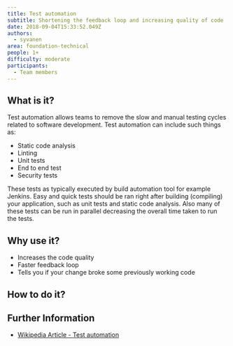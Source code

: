 ```yaml
---
title: Test automation
subtitle: Shortening the feedback loop and increasing quality of code
date: 2018-09-04T15:33:52.049Z
authors:
  - syvanen
area: foundation-technical
people: 1+
difficulty: moderate
participants:
  - Team members
---
```

## What is it?

Test automation allows teams to remove the slow and manual testing cycles related to software development. Test automation can include such things as:

* Static code analysis
* Linting
* Unit tests
* End to end test
* Security tests

These tests as typically executed by build automation tool for example Jenkins. Easy and quick tests should be ran right after building (compiling) your application, such as unit tests and static code analysis. Also many of these tests can be run in parallel decreasing the overall time taken to run the tests.

## Why use it?

* Increases the code quality
* Faster feedback loop
* Tells you if your change broke some previously working code

## How to do it?

## Further Information

* [Wikipedia Article - Test automation](https://en.wikipedia.org/wiki/Test_automation)
